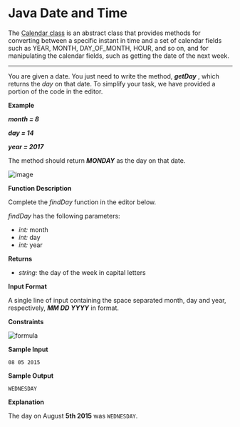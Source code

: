 # Java Date and Time

The [Calendar class](https://docs.oracle.com/javase/7/docs/api/java/util/Calendar.html) is an abstract class that provides methods for converting between a specific instant in time and a set of calendar fields such as YEAR, MONTH, DAY_OF_MONTH, HOUR, and so on, and for manipulating the calendar fields, such as getting the date of the next week.

------

You are given a date. You just need to write the method, ***getDay*** , which returns the *day* on that date. To simplify your task, we have provided a portion of the code in the editor.

**Example**

***month = 8***

***day = 14***

***year = 2017***

The method should return ***MONDAY*** as the day on that date.

![image](https://s3.amazonaws.com/hr-assets/0/1514458312-c097047ed4-calendar_class.png)

**Function Description**

Complete the *findDay* function in the editor below.

*findDay* has the following parameters:

- *int:* month
- *int:* day
- *int:* year

**Returns**

- *string:* the day of the week in capital letters

**Input Format**

A single line of input containing the space separated month, day and year, respectively, ***MM DD YYYY*** in  format.

**Constraints**

![formula](https://render.githubusercontent.com/render/math?math=\large2000%20<%20year%20<%203000)

**Sample Input**

```
08 05 2015
```

**Sample Output**

```
WEDNESDAY
```

**Explanation**

The day on August **5th 2015** was `WEDNESDAY`.